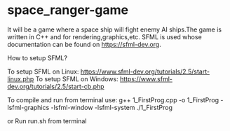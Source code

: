 # space_ranger-game
It will be a  game where a space ship will fight enemy AI ships.The game is written in C++ and for rendering,graphics,etc. SFML is used whose documentation can be found on https://sfml-dev.org.

How to setup SFML?

To setup SFML on Linux: https://www.sfml-dev.org/tutorials/2.5/start-linux.php
To setup SFML on Windows: https://www.sfml-dev.org/tutorials/2.5/start-cb.php

To compile and run from terminal use:
g++ 1_FirstProg.cpp -o 1_FirstProg -lsfml-graphics -lsfml-window -lsfml-system
./1_FirstProg

or Run run.sh from terminal
